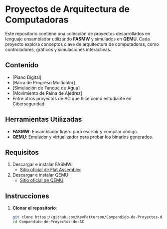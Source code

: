 # Proyectos de Arquitectura de Computadoras
Este repositorio contiene una colección de proyectos desarrollados en lenguaje ensamblador utilizando **FASMW** y simulados en **QEMU**. Cada proyecto explora conceptos clave de arquitectura de computadoras, como controladores, gráficos y simulaciones interactivas.

## Contenido
- [Piano Digital]
- [Barra de Progreso Multicolor]
- [Simulación de Tanque de Agua]
- [Movimiento de Reina de Ajedrez]
- Entre otros proyectos de AC que hice como estudiante en Ciberseguridad

## Herramientas Utilizadas
- **FASMW**: Ensamblador ligero para escribir y compilar código.
- **QEMU**: Emulador y virtualizador para probar los binarios generados.

## Requisitos
1. Descargar e instalar FASMW:
   - [Sitio oficial de Flat Assembler](https://flatassembler.net/)
2. Descargar e instalar QEMU:
   - [Sitio oficial de QEMU](https://www.qemu.org/)

## Instrucciones
1. **Clonar el repositorio**:
   ```bash
   git clone https://github.com/KevPatterson/Compendido-de-Proyectos-de-AC.git
   cd Compendido-de-Proyectos-de-AC
